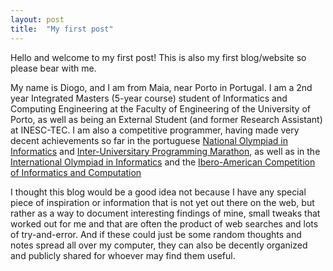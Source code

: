 ```yaml
---
layout: post
title:  "My first post"
---
```


Hello and welcome to my first post! This is also my first blog/website so please bear with me.

My name is Diogo, and I am from Maia, near Porto in Portugal. I am a 2nd year Integrated Masters (5-year course) student of Informatics and Computing Engineering at the Faculty of Engineering of the University of Porto, as well as being an External Student (and former Research Assistant) at INESC-TEC. I am also a competitive programmer, having made very decent achievements so far in the portuguese [National Olympiad in Informatics](http://oni.dcc.fc.up.pt/2018/) and [Inter-Universitary Programming Marathon](http://miup.ubi.pt/concurso.html), as well as in the [International Olympiad in Informatics](https://ioi2018.jp/) and the [Ibero-American Competition of Informatics and Computation](http://www.oia.unsam.edu.ar/wp-content/uploads/2018/06/resultadosCIIC2018.pdf)

I thought this blog would be a good idea not because I have any special piece of inspiration or information that is not yet out there on the web, but rather as a way to document interesting findings of mine, small tweaks that worked out for me and that are often the product of web searches and lots of try-and-error. And if these could just be some random thoughts and notes spread all over my computer, they can also be decently organized and publicly shared for whoever may find them useful.
